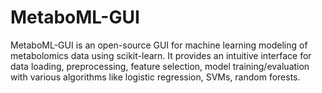 # MetaboML-GUI
MetaboML-GUI is an open-source GUI for machine learning modeling of metabolomics data using scikit-learn. It provides an intuitive interface for data loading, preprocessing, feature selection, model training/evaluation with various algorithms like logistic regression, SVMs, random forests. 

